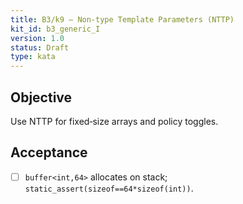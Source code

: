 ```yaml
---
title: B3/k9 — Non‑type Template Parameters (NTTP)
kit_id: b3_generic_I
version: 1.0
status: Draft
type: kata
---
```

## Objective
Use NTTP for fixed‑size arrays and policy toggles.
## Acceptance
- [ ] `buffer<int,64>` allocates on stack; `static_assert(sizeof==64*sizeof(int))`.